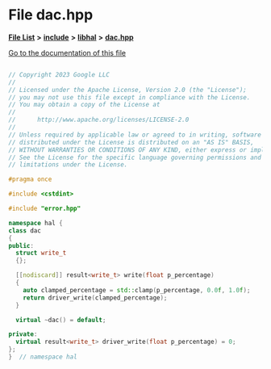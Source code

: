 

# File dac.hpp

[**File List**](files.md) **>** [**include**](dir_cba0faac6e93618a6e2539705915bd70.md) **>** [**libhal**](dir_c21661262b37aa135a14febc024e67d7.md) **>** [**dac.hpp**](libhal_2dac_8hpp.md)

[Go to the documentation of this file](libhal_2dac_8hpp.md)

```C++

// Copyright 2023 Google LLC
//
// Licensed under the Apache License, Version 2.0 (the "License");
// you may not use this file except in compliance with the License.
// You may obtain a copy of the License at
//
//      http://www.apache.org/licenses/LICENSE-2.0
//
// Unless required by applicable law or agreed to in writing, software
// distributed under the License is distributed on an "AS IS" BASIS,
// WITHOUT WARRANTIES OR CONDITIONS OF ANY KIND, either express or implied.
// See the License for the specific language governing permissions and
// limitations under the License.

#pragma once

#include <cstdint>

#include "error.hpp"

namespace hal {
class dac
{
public:
  struct write_t
  {};

  [[nodiscard]] result<write_t> write(float p_percentage)
  {
    auto clamped_percentage = std::clamp(p_percentage, 0.0f, 1.0f);
    return driver_write(clamped_percentage);
  }

  virtual ~dac() = default;

private:
  virtual result<write_t> driver_write(float p_percentage) = 0;
};
}  // namespace hal

```

